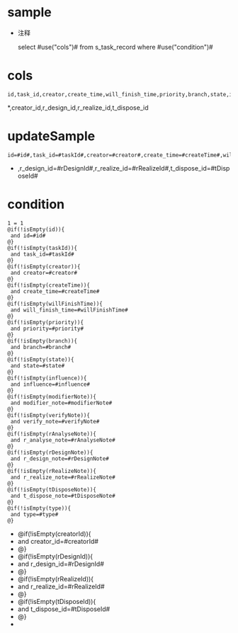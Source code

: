 sample
===
* 注释

	select #use("cols")# from s_task_record  where  #use("condition")#

cols
===
	id,task_id,creator,create_time,will_finish_time,priority,branch,state,influence,modifier_note,verify_note,r_analyse_note,r_design_note,r_realize_note,t_dispose_note,type
*,creator_id,r_design_id,r_realize_id,t_dispose_id

updateSample
===
	
	id=#id#,task_id=#taskId#,creator=#creator#,create_time=#createTime#,will_finish_time=#willFinishTime#,priority=#priority#,branch=#branch#,state=#state#,influence=#influence#,modifier_note=#modifierNote#,verify_note=#verifyNote#,r_analyse_note=#rAnalyseNote#,r_design_note=#rDesignNote#,r_realize_note=#rRealizeNote#,t_dispose_note=#tDisposeNote#,type=#type#,creator_id=#creatorId#
*	,r_design_id=#rDesignId#,r_realize_id=#rRealizeId#,t_dispose_id=#tDisposeId#
	

condition
===

	1 = 1  
	@if(!isEmpty(id)){
	 and id=#id#
	@}
	@if(!isEmpty(taskId)){
	 and task_id=#taskId#
	@}
	@if(!isEmpty(creator)){
	 and creator=#creator#
	@}
	@if(!isEmpty(createTime)){
	 and create_time=#createTime#
	@}
	@if(!isEmpty(willFinishTime)){
	 and will_finish_time=#willFinishTime#
	@}
	@if(!isEmpty(priority)){
	 and priority=#priority#
	@}
	@if(!isEmpty(branch)){
	 and branch=#branch#
	@}
	@if(!isEmpty(state)){
	 and state=#state#
	@}
	@if(!isEmpty(influence)){
	 and influence=#influence#
	@}
	@if(!isEmpty(modifierNote)){
	 and modifier_note=#modifierNote#
	@}
	@if(!isEmpty(verifyNote)){
	 and verify_note=#verifyNote#
	@}
	@if(!isEmpty(rAnalyseNote)){
	 and r_analyse_note=#rAnalyseNote#
	@}
	@if(!isEmpty(rDesignNote)){
	 and r_design_note=#rDesignNote#
	@}
	@if(!isEmpty(rRealizeNote)){
	 and r_realize_note=#rRealizeNote#
	@}
	@if(!isEmpty(tDisposeNote)){
	 and t_dispose_note=#tDisposeNote#
	@}
	@if(!isEmpty(type)){
	 and type=#type#
	@}
*	@if(!isEmpty(creatorId)){
*	 and creator_id=#creatorId#
*	@}
*	@if(!isEmpty(rDesignId)){
*	 and r_design_id=#rDesignId#
*	@}
*	@if(!isEmpty(rRealizeId)){
*	 and r_realize_id=#rRealizeId#
*	@}
*	@if(!isEmpty(tDisposeId)){
*	 and t_dispose_id=#tDisposeId#
*	@}
*	